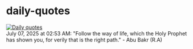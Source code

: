 # daily-quotes
[![Daily quotes](https://github.com/ceepu8/daily-quotes/actions/workflows/daily-quote.yml/badge.svg)](https://github.com/ceepu8/daily-quotes/actions/workflows/daily-quote.yml)<br/>
July 07, 2025 at 02:53 AM: "Follow the way of life, which the Holy Prophet has shown you, for verily that is the right path." - Abu Bakr (R.A)

